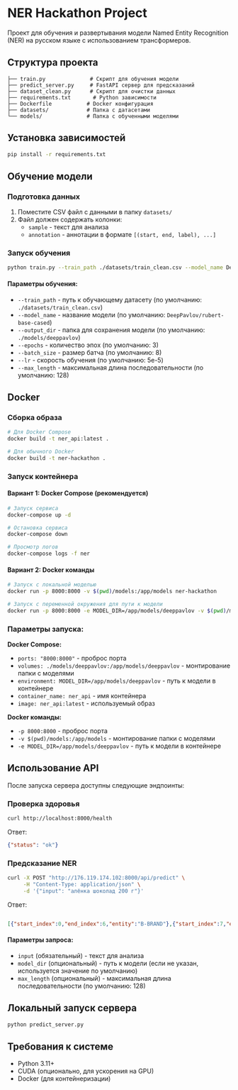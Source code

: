 # NER Hackathon Project

Проект для обучения и развертывания модели Named Entity Recognition (NER) на русском языке с использованием трансформеров.

## Структура проекта

```
├── train.py              # Скрипт для обучения модели
├── predict_server.py     # FastAPI сервер для предсказаний
├── dataset_clean.py      # Скрипт для очистки данных
├── requirements.txt       # Python зависимости
├── Dockerfile           # Docker конфигурация
├── datasets/            # Папка с датасетами
└── models/              # Папка с обученными моделями
```

## Установка зависимостей

```bash
pip install -r requirements.txt
```

## Обучение модели

### Подготовка данных

1. Поместите CSV файл с данными в папку `datasets/`
2. Файл должен содержать колонки:
   - `sample` - текст для анализа
   - `annotation` - аннотации в формате `[(start, end, label), ...]`

### Запуск обучения

```bash
python train.py --train_path ./datasets/train_clean.csv --model_name DeepPavlov/rubert-base-cased --output_dir ./models/deeppavlov
```

#### Параметры обучения:

- `--train_path` - путь к обучающему датасету (по умолчанию: `./datasets/train_clean.csv`)
- `--model_name` - название модели (по умолчанию: `DeepPavlov/rubert-base-cased`)
- `--output_dir` - папка для сохранения модели (по умолчанию: `./models/deeppavlov`)
- `--epochs` - количество эпох (по умолчанию: 3)
- `--batch_size` - размер батча (по умолчанию: 8)
- `--lr` - скорость обучения (по умолчанию: 5e-5)
- `--max_length` - максимальная длина последовательности (по умолчанию: 128)

## Docker

### Сборка образа

```bash
# Для Docker Compose
docker build -t ner_api:latest .

# Для обычного Docker
docker build -t ner-hackathon .
```

### Запуск контейнера

#### Вариант 1: Docker Compose (рекомендуется)

```bash
# Запуск сервиса
docker-compose up -d

# Остановка сервиса
docker-compose down

# Просмотр логов
docker-compose logs -f ner
```

#### Вариант 2: Docker команды

```bash
# Запуск с локальной моделью
docker run -p 8000:8000 -v $(pwd)/models:/app/models ner-hackathon

# Запуск с переменной окружения для пути к модели
docker run -p 8000:8000 -e MODEL_DIR=/app/models/deeppavlov -v $(pwd)/models:/app/models ner-hackathon
```

### Параметры запуска:

**Docker Compose:**
- `ports: "8000:8000"` - проброс порта
- `volumes: ./models/deeppavlov:/app/models/deeppavlov` - монтирование папки с моделями
- `environment: MODEL_DIR=/app/models/deeppavlov` - путь к модели в контейнере
- `container_name: ner_api` - имя контейнера
- `image: ner_api:latest` - используемый образ

**Docker команды:**
- `-p 8000:8000` - проброс порта
- `-v $(pwd)/models:/app/models` - монтирование папки с моделями
- `-e MODEL_DIR=/app/models/deeppavlov` - путь к модели в контейнере

## Использование API

После запуска сервера доступны следующие эндпоинты:

### Проверка здоровья

```bash
curl http://localhost:8000/health
```

Ответ:
```json
{"status": "ok"}
```

### Предсказание NER

```bash
curl -X POST "http://176.119.174.102:8000/api/predict" \
     -H "Content-Type: application/json" \
     -d '{"input": "алёнка шоколад 200 г"}'
```

Ответ:
```json

[{"start_index":0,"end_index":6,"entity":"B-BRAND"},{"start_index":7,"end_index":14,"entity":"B-TYPE"},{"start_index":15,"end_index":18,"entity":"B-VOLUME"},{"start_index":19,"end_index":20,"entity":"I-VOLUME"}]

```

#### Параметры запроса:

- `input` (обязательный) - текст для анализа
- `model_dir` (опциональный) - путь к модели (если не указан, используется значение по умолчанию)
- `max_length` (опциональный) - максимальная длина последовательности (по умолчанию: 128)

## Локальный запуск сервера

```bash
python predict_server.py
```


## Требования к системе

- Python 3.11+
- CUDA (опционально, для ускорения на GPU)
- Docker (для контейнеризации)


